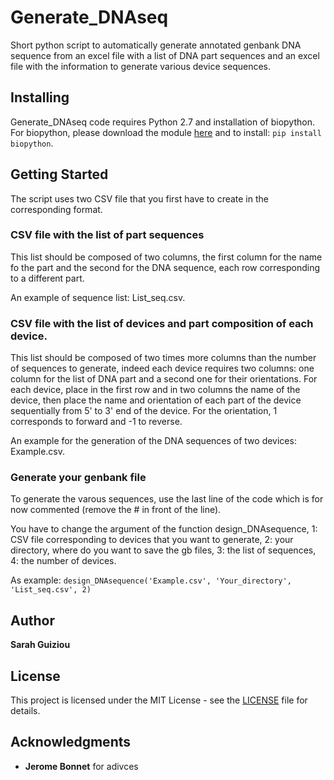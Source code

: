 # Generate_DNAseq
Short python script to automatically generate annotated genbank DNA sequence from an excel file with a list of DNA part sequences and an excel file with the information to generate various device sequences.

## Installing

Generate_DNAseq code requires Python 2.7 and installation of biopython. 
For biopython, please download the module [here](http://biopython.org/wiki/Download) and to install: `pip install biopython`.

## Getting Started

The script uses two CSV file that you first have to create in the corresponding format.

### CSV file with the list of part sequences

This list should be composed of two columns, the first column for the name fo the part and the second for the DNA sequence, each row corresponding to a different part.

An example of sequence list: List_seq.csv.

### CSV file with the list of devices and part composition of each device.

This list should be composed of two times more columns than the number of sequences to generate, indeed each device requires two columns: one column for the list of DNA part and a second one for their orientations. For each device, place in the first row and in two columns the name of the device, then place the name and orientation of each part of the device sequentially from 5' to 3' end of the device. For the orientation, 1 corresponds to forward and -1 to reverse.

An example for the generation of the DNA sequences of two devices: Example.csv. 

### Generate your genbank file

To generate the varous sequences, use the last line of the code which is for now commented (remove the # in front of the line). 

You have to change the argument of the function design_DNAsequence, 1: CSV file corresponding to devices that you want to generate, 2: your directory, where do you want to save the gb files, 3: the list of sequences, 4: the number of devices.

As example: 
`design_DNAsequence('Example.csv', 'Your_directory', 'List_seq.csv', 2)`

## Author

**Sarah Guiziou**

## License

This project is licensed under the MIT License - see the [LICENSE](LICENSE) file for details.

## Acknowledgments

* **Jerome Bonnet** for adivces
